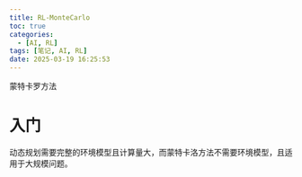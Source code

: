 ```yaml
---
title: RL-MonteCarlo
toc: true
categories:
  - [AI, RL]
tags: [笔记, AI, RL]
date: 2025-03-19 16:25:53
---
```


蒙特卡罗方法

<!-- more -->

# 入门

动态规划需要完整的环境模型且计算量大，而蒙特卡洛方法不需要环境模型，且适用于大规模问题。
